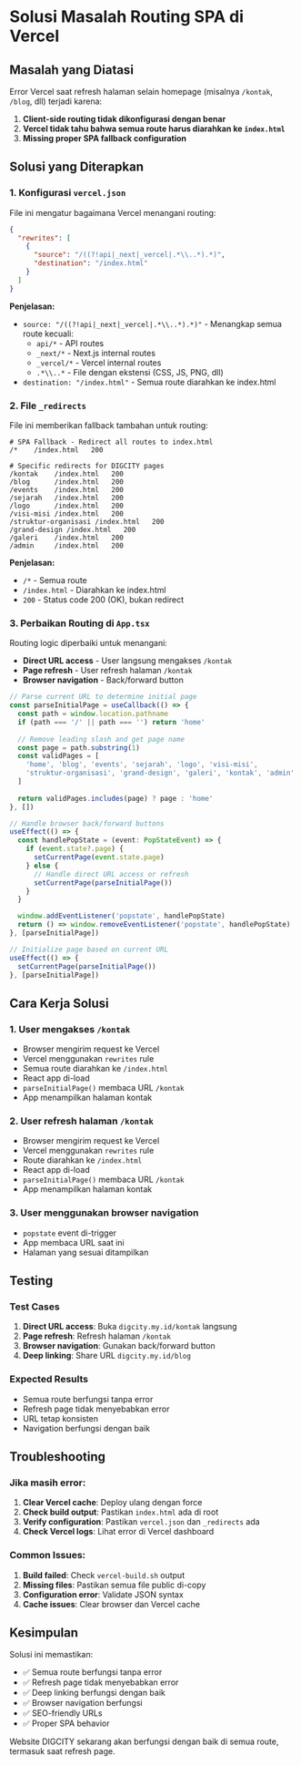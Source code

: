 # Solusi Masalah Routing SPA di Vercel

## Masalah yang Diatasi
Error Vercel saat refresh halaman selain homepage (misalnya `/kontak`, `/blog`, dll) terjadi karena:
1. **Client-side routing tidak dikonfigurasi dengan benar**
2. **Vercel tidak tahu bahwa semua route harus diarahkan ke `index.html`**
3. **Missing proper SPA fallback configuration**

## Solusi yang Diterapkan

### 1. Konfigurasi `vercel.json`
File ini mengatur bagaimana Vercel menangani routing:

```json
{
  "rewrites": [
    {
      "source": "/((?!api|_next|_vercel|.*\\..*).*)",
      "destination": "/index.html"
    }
  ]
}
```

**Penjelasan:**
- `source: "/((?!api|_next|_vercel|.*\\..*).*)"` - Menangkap semua route kecuali:
  - `api/*` - API routes
  - `_next/*` - Next.js internal routes
  - `_vercel/*` - Vercel internal routes
  - `.*\\..*` - File dengan ekstensi (CSS, JS, PNG, dll)
- `destination: "/index.html"` - Semua route diarahkan ke index.html

### 2. File `_redirects`
File ini memberikan fallback tambahan untuk routing:

```
# SPA Fallback - Redirect all routes to index.html
/*    /index.html   200

# Specific redirects for DIGCITY pages
/kontak    /index.html   200
/blog      /index.html   200
/events    /index.html   200
/sejarah   /index.html   200
/logo      /index.html   200
/visi-misi /index.html   200
/struktur-organisasi /index.html   200
/grand-design /index.html   200
/galeri    /index.html   200
/admin     /index.html   200
```

**Penjelasan:**
- `/*` - Semua route
- `/index.html` - Diarahkan ke index.html
- `200` - Status code 200 (OK), bukan redirect

### 3. Perbaikan Routing di `App.tsx`
Routing logic diperbaiki untuk menangani:
- **Direct URL access** - User langsung mengakses `/kontak`
- **Page refresh** - User refresh halaman `/kontak`
- **Browser navigation** - Back/forward button

```typescript
// Parse current URL to determine initial page
const parseInitialPage = useCallback(() => {
  const path = window.location.pathname
  if (path === '/' || path === '') return 'home'
  
  // Remove leading slash and get page name
  const page = path.substring(1)
  const validPages = [
    'home', 'blog', 'events', 'sejarah', 'logo', 'visi-misi',
    'struktur-organisasi', 'grand-design', 'galeri', 'kontak', 'admin'
  ]
  
  return validPages.includes(page) ? page : 'home'
}, [])

// Handle browser back/forward buttons
useEffect(() => {
  const handlePopState = (event: PopStateEvent) => {
    if (event.state?.page) {
      setCurrentPage(event.state.page)
    } else {
      // Handle direct URL access or refresh
      setCurrentPage(parseInitialPage())
    }
  }

  window.addEventListener('popstate', handlePopState)
  return () => window.removeEventListener('popstate', handlePopState)
}, [parseInitialPage])

// Initialize page based on current URL
useEffect(() => {
  setCurrentPage(parseInitialPage())
}, [parseInitialPage])
```

## Cara Kerja Solusi

### 1. User mengakses `/kontak`
- Browser mengirim request ke Vercel
- Vercel menggunakan `rewrites` rule
- Semua route diarahkan ke `/index.html`
- React app di-load
- `parseInitialPage()` membaca URL `/kontak`
- App menampilkan halaman kontak

### 2. User refresh halaman `/kontak`
- Browser mengirim request ke Vercel
- Vercel menggunakan `rewrites` rule
- Route diarahkan ke `/index.html`
- React app di-load
- `parseInitialPage()` membaca URL `/kontak`
- App menampilkan halaman kontak

### 3. User menggunakan browser navigation
- `popstate` event di-trigger
- App membaca URL saat ini
- Halaman yang sesuai ditampilkan

## Testing

### Test Cases
1. **Direct URL access**: Buka `digcity.my.id/kontak` langsung
2. **Page refresh**: Refresh halaman `/kontak`
3. **Browser navigation**: Gunakan back/forward button
4. **Deep linking**: Share URL `digcity.my.id/blog`

### Expected Results
- Semua route berfungsi tanpa error
- Refresh page tidak menyebabkan error
- URL tetap konsisten
- Navigation berfungsi dengan baik

## Troubleshooting

### Jika masih error:
1. **Clear Vercel cache**: Deploy ulang dengan force
2. **Check build output**: Pastikan `index.html` ada di root
3. **Verify configuration**: Pastikan `vercel.json` dan `_redirects` ada
4. **Check Vercel logs**: Lihat error di Vercel dashboard

### Common Issues:
1. **Build failed**: Check `vercel-build.sh` output
2. **Missing files**: Pastikan semua file public di-copy
3. **Configuration error**: Validate JSON syntax
4. **Cache issues**: Clear browser dan Vercel cache

## Kesimpulan
Solusi ini memastikan:
- ✅ Semua route berfungsi tanpa error
- ✅ Refresh page tidak menyebabkan error
- ✅ Deep linking berfungsi dengan baik
- ✅ Browser navigation berfungsi
- ✅ SEO-friendly URLs
- ✅ Proper SPA behavior

Website DIGCITY sekarang akan berfungsi dengan baik di semua route, termasuk saat refresh page.
